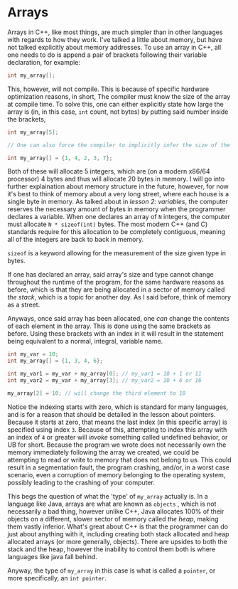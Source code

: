 # Arrays

Arrays in C++, like most things, are much simpler than in other languages with regards to how they work. I've talked a little about memory, but have not talked explicitly about memory addresses. To use an array in C++, all one needs to do is append a pair of brackets following their variable declaration, for example:

```cpp
int my_array[];
```

This, however, will not compile. This is because of specific hardware optimization reasons, in short, The compiler must know the size of the array at compile time. To solve this, one can either explicitly state how large the array is (in, in this case, `int` count, not bytes) by putting said number inside the brackets,

```cpp
int my_array[5];

// One can also force the compiler to implicitly infer the size of the array. By giving a set of values to it. The set of numbers inside the braces following the declaration are what is called an 'initializer list'

int my_array[] = {1, 4, 2, 3, 7};
```

Both of these will allocate 5 integers, which are (on a modern x86/64 processor) 4 bytes and thus will allocate 20 bytes in memory. I will go into further explaination about memory structure in the future, however, for now it's best to think of memory about a very long street, where each house is a single byte in memory. As talked about in _lesson 2: variables_, the computer reserves the necessary amount of bytes in memory when the programmer declares a variable. When one declares an array of `N` integers, the computer must allocate `N * sizeof(int)` bytes. The most modern C++ (and C) standards require for this allocation to be completely contiguous, meaning all of the integers are back to back in memory.

`sizeof` is a keyword allowing for the measurement of the size given type in bytes.

If one has declared an array, said array's size and type cannot change throughout the runtime of the program, for the same hardware reasons as before, which is that they are being allocated in a sector of memory called _the stack_, which is a topic for another day. As I said before, think of memory as a street.

Anyways, once said array has been allocated, one _can_ change the contents of each element in the array. This is done using the same brackets as before. Using these brackets with an index in it will result in the statement being equivalent to a normal, integral, variable name.

```cpp
int my_var = 10;
int my_array[] = {1, 3, 4, 6};

int my_var1 = my_var + my_array[0]; // my_var1 = 10 + 1 or 11
int my_var2 = my_var + my_array[3]; // my_var2 = 10 + 6 or 16

my_array[2] = 10; // will change the third element to 10
```

Notice the indexing starts with zero, which is standard for many languages, and is for a reason that should be detailed in the lesson about pointers. Because it starts at zero, that means the last index (in this specific array) is specified using index `3`. Because of this, attempting to index this array with an index of `4` or greater will _invoke_ something called undefined behavior, or UB for short. Because the program we wrote does not necessarily own the memory immediately following the array we created, we could be attempting to read or write to memory that does not belong to us. This could result in a segmentation fault, the program crashing, and/or, in a worst case scenario, even a corruption of memory belonging to the operating system, possibly leading to the crashing of your computer.

This begs the question of what the 'type' of `my_array` actually is. In a language like Java, arrays are what are known as `objects` , which is not necessarily a bad thing, however unlike C++, Java allocates 100% of their objects on a different, slower sector of memory called _the heap_, making them vastly inferior. What's great about C++ is that the programmer can do just about anything with it, including creating both stack allocated and heap allocated arrays (or more generally, objects). There are upsides to both the stack and the heap, however the inability to control them both is where languages like java fall behind.

Anyway, the type of `my_array` in this case is what is called a `pointer`, or more specifically, an `int pointer`.
